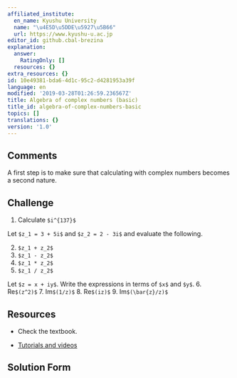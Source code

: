 ```yaml
---
affiliated_institute:
  en_name: Kyushu University
  name: "\u4E5D\u5DDE\u5927\u5B66"
  url: https://www.kyushu-u.ac.jp
editor_id: github.cbal-brezina
explanation:
  answer:
    RatingOnly: []
  resources: {}
extra_resources: {}
id: 10e49381-bda6-4d1c-95c2-d4281953a39f
language: en
modified: '2019-03-28T01:26:59.236567Z'
title: Algebra of complex numbers (basic)
title_id: algebra-of-complex-numbers-basic
topics: []
translations: {}
version: '1.0'
---
```


## Comments

A first step is to make sure that calculating with complex numbers becomes a second nature.  

## Challenge



1.  Calculate `$i^{137}$`
  

Let `$z_1 = 3 + 5i$` and `$z_2 = 2 - 3i$` and evaluate the following.

2.  `$z_1 + z_2$`
3.  `$z_1 - z_2$`
4.  `$z_1 * z_2$`
5.  `$z_1 / z_2$`

Let `$z = x + iy$`. Write the expressions in terms of `$x$` and `$y$`.
6.  Re`$(z^2)$`
7.  Im`$(1/z)$`
8.  Re`$(iz)$`
9.  Im`$(\bar{z}/z)$`



## Resources

- Check the textbook.

- [Tutorials and videos](https://www.khanacademy.org/math/algebra2/introduction-to-complex-numbers-algebra-2)




## Solution Form




